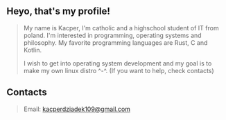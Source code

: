 ## Heyo, that's my profile!

> My name is Kacper,
> I'm catholic and a highschool student of IT from poland. I'm interested in programming, operating systems and philosophy. My favorite programming languages are Rust, C and Kotlin.
> 
> I wish to get into operating system development and my goal is to make my own linux distro ^-^. (If you want to help, check contacts)

## Contacts
> Email: <kacperdziadek109@gmail.com>
